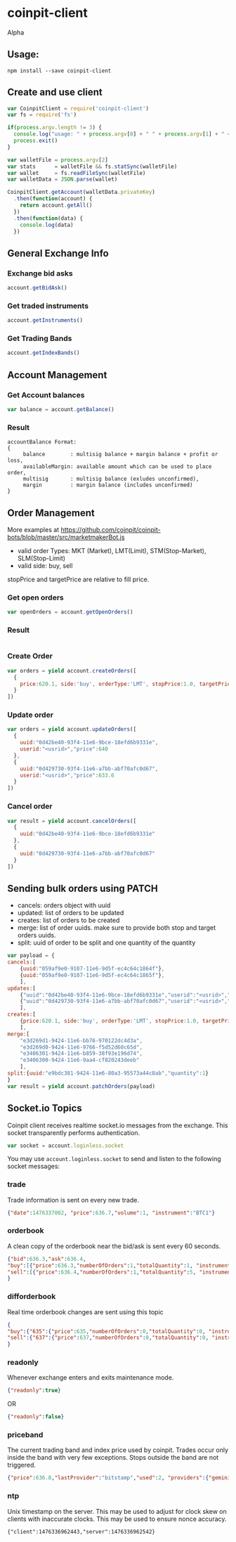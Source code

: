 # coinpit-client
Alpha

## Usage:
```
npm install --save coinpit-client
```

## Create and use client
``` javascript
var CoinpitClient = require('coinpit-client')
var fs = require('fs')

if(process.argv.length != 3) {
  console.log("usage: " + process.argv[0] + " " + process.argv[1] + " <walletfile>")
  process.exit()
}

var walletFile = process.argv[2]
var stats      = walletFile && fs.statSync(walletFile)
var wallet     = fs.readFileSync(walletFile)
var walletData = JSON.parse(wallet)

CoinpitClient.getAccount(walletData.privateKey)
  .then(function(account) {
    return account.getAll()
  })
  .then(function(data) {
    console.log(data)
  })
```
## General Exchange Info
### Exchange bid asks
```javascript
account.getBidAsk()
```
### Get traded instruments
```javascript
account.getInstruments()
```
### Get Trading Bands
```javascript
account.getIndexBands()
```
## Account Management

### Get Account balances
```javascript
var balance = account.getBalance()
```
### Result
```
accountBalance Format:
{
     balance        : multisig balance + margin balance + profit or loss,
     availableMargin: available amount which can be used to place order,
     multisig       : multisig balance (exludes unconfirmed),
     margin         : margin balance (includes unconfirmed)
}
```

## Order Management
More examples at https://github.com/coinpit/coinpit-bots/blob/master/src/marketmakerBot.js
- valid order Types: MKT (Market), LMT(Limit), STM(Stop-Market), SLM(Stop-Limit)
- valid side: buy, sell    


stopPrice and targetPrice are relative to fill price.

### Get open orders
```javascript
var openOrders = account.getOpenOrders()
```
### Result
```

```

### Create Order

```javascript
var orders = yield account.createOrders([
  {
    price:620.1, side:'buy', orderType:'LMT', stopPrice:1.0, targetPrice:2.0, "instrument":"BTC1"
  }
])
```
### Update order
```javascript
var orders = yield account.updateOrders([
  {
    uuid:"0d42be40-93f4-11e6-9bce-18efd6b9331e",
    userid:"<usrid>","price":640
  },
  {
    uuid:"0d429730-93f4-11e6-a7bb-abf70afc0d67",
    userid:"<usrid>","price":633.6
  }
])
```

### Cancel order
```javascript
var result = yield account.cancelOrders([
  {
    uuid:"0d42be40-93f4-11e6-9bce-18efd6b9331e"
  },
  {
    uuid:"0d429730-93f4-11e6-a7bb-abf70afc0d67"
  }
])
```

## Sending bulk orders using PATCH
- cancels: orders object with uuid
- updated: list of orders to be updated
- creates: list of orders to be created
- merge: list of order uuids. make sure to provide both stop and target orders uuids.
- split: uuid of order to be split and one quantity of the quantity
```javascript
var payload = {
cancels:[
    {uuid:"059af9e0-9107-11e6-9d5f-ec4c64c1864f"},
    {uuid:"059af9e0-9107-11e6-9d5f-ec4c64c1865f"},
    ],
updates:[
    {"uuid":"0d42be40-93f4-11e6-9bce-18efd6b9331e","userid":"<usrid>","price":640},
    {"uuid":"0d429730-93f4-11e6-a7bb-abf70afc0d67","userid":"<usrid>","price":633.6}
    ],
creates:[
    {price:620.1, side:'buy', orderType:'LMT', stopPrice:1.0, targetPrice:2.0, "instrument":"BTC1"}
    ],
merge:[
    "e3d269d1-9424-11e6-bb76-970122dc4d3a",
    "e3d269d0-9424-11e6-9766-f5d52d60c65d",
    "e3406301-9424-11e6-b859-38f93e196d74",
    "e3406300-9424-11e6-9aa4-cf820243deeb"
    ],
split:{uuid:"e9bdc381-9424-11e6-80a3-95573a44c8ab","quantity":1}
}
var result = yield account.patchOrders(payload)
```

## Socket.io Topics
Coinpit client receives realtime socket.io messages from the exchange. This socket transparently performs authentication.

```javascript
var socket = account.loginless.socket
```

You may use ```account.loginless.socket``` to send and listen to the following socket messages:

### trade
Trade information is sent on every new trade.
```json
{"date":1476337002, "price":636.7,"volume":1, "instrument":"BTC1"}
```    

### orderbook
A clean copy of the orderbook near the bid/ask is sent every 60 seconds.
```json
{"bid":636.3,"ask":636.4,
"buy":[{"price":636.3,"numberOfOrders":1,"totalQuantity":1, "instrument":"BTC1"},{"price":636.2,"numberOfOrders":1,"totalQuantity":5, "instrument":"BTC1"},{"price":636.1,"numberOfOrders":1,"totalQuantity":5, "instrument":"BTC1"},{"price":636,"numberOfOrders":1,"totalQuantity":5, "instrument":"BTC1"},{"price":635.9,"numberOfOrders":1,"totalQuantity":5, "instrument":"BTC1"},{"price":635.8,"numberOfOrders":1,"totalQuantity":5, "instrument":"BTC1"},{"price":635.7,"numberOfOrders":1,"totalQuantity":5, "instrument":"BTC1"},{"price":635.6,"numberOfOrders":1,"totalQuantity":5, "instrument":"BTC1"},{"price":635.5,"numberOfOrders":1,"totalQuantity":5, "instrument":"BTC1"},{"price":635.4,"numberOfOrders":1,"totalQuantity":5, "instrument":"BTC1"},{"price":635.3,"numberOfOrders":1,"totalQuantity":5, "instrument":"BTC1"},{"price":635.2,"numberOfOrders":1,"totalQuantity":5, "instrument":"BTC1"},{"price":635.1,"numberOfOrders":1,"totalQuantity":5, "instrument":"BTC1"},{"price":635,"numberOfOrders":1,"totalQuantity":5, "instrument":"BTC1"},{"price":634.9,"numberOfOrders":1,"totalQuantity":5, "instrument":"BTC1"},{"price":634.8,"numberOfOrders":1,"totalQuantity":5, "instrument":"BTC1"},{"price":634.7,"numberOfOrders":1,"totalQuantity":5, "instrument":"BTC1"},{"price":634.6,"numberOfOrders":1,"totalQuantity":5, "instrument":"BTC1"},{"price":634.5,"numberOfOrders":1,"totalQuantity":5, "instrument":"BTC1"},{"price":634.4,"numberOfOrders":1,"totalQuantity":5, "instrument":"BTC1"},{"price":634.3,"numberOfOrders":1,"totalQuantity":5, "instrument":"BTC1"}],
"sell":[{"price":636.4,"numberOfOrders":1,"totalQuantity":5, "instrument":"BTC1"},{"price":636.5,"numberOfOrders":1,"totalQuantity":5, "instrument":"BTC1"},{"price":636.6,"numberOfOrders":1,"totalQuantity":5, "instrument":"BTC1"},{"price":636.7,"numberOfOrders":1,"totalQuantity":4, "instrument":"BTC1"},{"price":636.8,"numberOfOrders":1,"totalQuantity":5, "instrument":"BTC1"},{"price":636.9,"numberOfOrders":1,"totalQuantity":5, "instrument":"BTC1"},{"price":637,"numberOfOrders":1,"totalQuantity":5, "instrument":"BTC1"},{"price":637.1,"numberOfOrders":1,"totalQuantity":5, "instrument":"BTC1"},{"price":637.2,"numberOfOrders":1,"totalQuantity":5, "instrument":"BTC1"},{"price":637.3,"numberOfOrders":1,"totalQuantity":5, "instrument":"BTC1"},{"price":637.4,"numberOfOrders":1,"totalQuantity":2, "instrument":"BTC1"},{"price":637.5,"numberOfOrders":1,"totalQuantity":5, "instrument":"BTC1"},{"price":637.6,"numberOfOrders":1,"totalQuantity":5, "instrument":"BTC1"},{"price":637.7,"numberOfOrders":1,"totalQuantity":5, "instrument":"BTC1"},{"price":637.8,"numberOfOrders":1,"totalQuantity":5, "instrument":"BTC1"},{"price":637.9,"numberOfOrders":1,"totalQuantity":5, "instrument":"BTC1"},{"price":638,"numberOfOrders":1,"totalQuantity":5, "instrument":"BTC1"},{"price":638.1,"numberOfOrders":1,"totalQuantity":5, "instrument":"BTC1"},{"price":638.2,"numberOfOrders":1,"totalQuantity":5, "instrument":"BTC1"},{"price":638.3,"numberOfOrders":1,"totalQuantity":5, "instrument":"BTC1"},{"price":"NONE","numberOfOrders":1,"totalQuantity":1, "instrument":"BTC1"}]
}
```

### difforderbook
Real time orderbook changes are sent using this topic
```json
{
"buy":{"635":{"price":635,"numberOfOrders":0,"totalQuantity":0, "instrument":"BTC1"},"637":{"price":637,"numberOfOrders":1,"totalQuantity":5, "instrument":"BTC1"},"634.9":{"price":634.9,"numberOfOrders":0,"totalQuantity":0, "instrument":"BTC1"},"636.9":{"price":636.9,"numberOfOrders":1,"totalQuantity":5, "instrument":"BTC1"},"634.8":{"price":634.8,"numberOfOrders":0,"totalQuantity":0, "instrument":"BTC1"},"636.8":{"price":636.8,"numberOfOrders":1,"totalQuantity":5, "instrument":"BTC1"},"634.7":{"price":634.7,"numberOfOrders":0,"totalQuantity":0, "instrument":"BTC1"},"636.7":{"price":636.7,"numberOfOrders":1,"totalQuantity":5, "instrument":"BTC1"},"634.6":{"price":634.6,"numberOfOrders":0,"totalQuantity":0, "instrument":"BTC1"},"636.6":{"price":636.6,"numberOfOrders":1,"totalQuantity":5, "instrument":"BTC1"},"634.5":{"price":634.5,"numberOfOrders":0,"totalQuantity":0, "instrument":"BTC1"},"636.5":{"price":636.5,"numberOfOrders":1,"totalQuantity":5, "instrument":"BTC1"},"634.4":{"price":634.4,"numberOfOrders":0,"totalQuantity":0, "instrument":"BTC1"},"636.4":{"price":636.4,"numberOfOrders":1,"totalQuantity":5, "instrument":"BTC1"},"634.3":{"price":634.3,"numberOfOrders":0,"totalQuantity":0, "instrument":"BTC1"},"636.3":{"price":636.3,"numberOfOrders":1,"totalQuantity":5, "instrument":"BTC1"},"637.1":{"price":637.1,"numberOfOrders":1,"totalQuantity":1, "instrument":"BTC1"}},
"sell":{"637":{"price":637,"numberOfOrders":0,"totalQuantity":0, "instrument":"BTC1"},"639":{"price":639,"numberOfOrders":1,"totalQuantity":5, "instrument":"BTC1"},"636.4":{"price":636.4,"numberOfOrders":0,"totalQuantity":0, "instrument":"BTC1"},"638.4":{"price":638.4,"numberOfOrders":1,"totalQuantity":5, "instrument":"BTC1"},"636.5":{"price":636.5,"numberOfOrders":0,"totalQuantity":0, "instrument":"BTC1"},"638.5":{"price":638.5,"numberOfOrders":1,"totalQuantity":5, "instrument":"BTC1"},"636.6":{"price":636.6,"numberOfOrders":0,"totalQuantity":0, "instrument":"BTC1"},"638.6":{"price":638.6,"numberOfOrders":1,"totalQuantity":5, "instrument":"BTC1"},"636.7":{"price":636.7,"numberOfOrders":0,"totalQuantity":0, "instrument":"BTC1"},"638.7":{"price":638.7,"numberOfOrders":1,"totalQuantity":4, "instrument":"BTC1"},"636.8":{"price":636.8,"numberOfOrders":0,"totalQuantity":0, "instrument":"BTC1"},"638.8":{"price":638.8,"numberOfOrders":1,"totalQuantity":5, "instrument":"BTC1"},"636.9":{"price":636.9,"numberOfOrders":0,"totalQuantity":0, "instrument":"BTC1"},"638.9":{"price":638.9,"numberOfOrders":1,"totalQuantity":5, "instrument":"BTC1"},"637.1":{"price":637.1,"numberOfOrders":0,"totalQuantity":0, "instrument":"BTC1"},"639.1":{"price":639.1,"numberOfOrders":1,"totalQuantity":5, "instrument":"BTC1"}},"bid":637.1,"ask":637.2
}
```

### readonly
Whenever exchange enters and exits maintenance mode.
```json
{"readonly":true}
```
OR
```json
{"readonly":false}
```

### priceband
The current trading band and index price used by coinpit. Trades occur only inside the band with very few exceptions. Stops outside the band are not triggered.
```json
{"price":636.8,"lastProvider":"bitstamp","used":2, "providers":{"gemini":{"price":638.4,"time":1476337867242},"okcoin":{"price":633.5,"time":1476309721150,"expired":true},"bitfinex":{"price":638.03,"time":1476309783712,"expired":true},"coinbase":{"price":634.46,"time":1476309824389,"expired":true},"bitstamp":{"price":635.3,"time":1476337961938}} ,"max":638.8,"min":634.8, "instrument":"BTC1"}
```

### ntp
Unix timestamp on the server. This may be used to adjust for clock skew on clients with inaccurate clocks. This may be used to ensure nonce accuracy.
```
{"client":1476336962443,"server":1476336962542}
```

